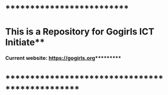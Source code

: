 # *************************
# This is a Repository for Gogirls ICT Initiate**
### Current website: https://gogirls.org*********
# ***********************************************